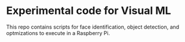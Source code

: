 # Experimental code for Visual ML

This repo contains scripts for face identification, object detection, and optmizations to execute in a Raspberry Pi.
